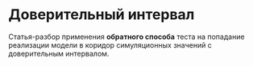 # Доверительный интервал

Статья-разбор применения **обратного способа** теста на попадание реализации модели в коридор симуляционных значений с доверительным интервалом.
